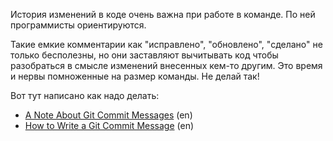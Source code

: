 История изменений в коде очень важна при работе в команде. По ней программисты ориентируются.

Такие емкие комментарии как "исправлено", "обновлено", "сделано" не только бесполезны, но
они заставляют вычитывать код чтобы разобраться в смысле изменений внесенных кем-то другим. 
Это время и нервы помноженные на размер команды. Не делай так!

Вот тут написано как надо делать:

- [A Note About Git Commit Messages](http://tbaggery.com/2008/04/19/a-note-about-git-commit-messages.html) (en)
- [How to Write a Git Commit Message](http://chris.beams.io/posts/git-commit/) (en)
    